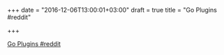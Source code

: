 +++
date = "2016-12-06T13:00:01+03:00"
draft = true
title = "Go Plugins  #reddit"

+++

<p><a href="https://t.co/ZLW5JYcedZ">Go Plugins  #reddit</a></p>
